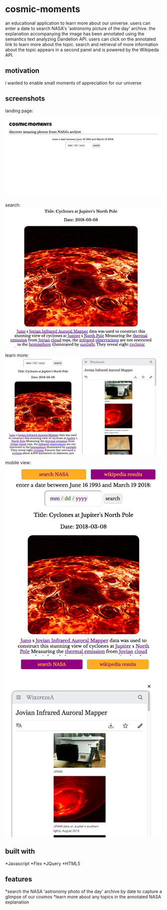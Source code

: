 # cosmic-moments
an educational application to learn more about our universe. users can enter a date to search NASA's 'astronomy picture of the day' archive. the explanation accompanying the image has been annotated using the semantics text analyzing Dandelion API. users can click on the annotated link to learn more about the topic. search and retrieval of more information about the topic appears in a second panel and is powered by the Wikipeda API. 

## motivation
i wanted to enable small moments of appreciation for our universe

## screenshots
landing page:
![landing page](images/cosmic-moments_1.png)

search:
![search](images/cosmic-moments_2.png)

learn more:
![annotated text search](images/cosmic-moments_3.png)

mobile view:
![search nasa](images/mobile_view-1.png)
![wikipedia results](images/mobile_view-2.png)

## built with
*Javascript
*Flex
*JQuery
*HTML5

## features
*search the NASA 'astronomy photo of the day' archive by date to capture a glimpse of our cosmos
*learn more about any topics in the annotated NASA explanation 
